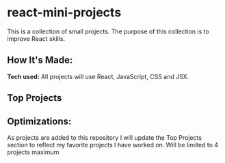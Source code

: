 # react-mini-projects

This is a collection of small projects. The purpose of this collection is to improve React skills.

## How It's Made:

**Tech used:**
All projects will use React, JavaScript, CSS and JSX.

## Top Projects

<!--
<table bordercolor="#66b2b2">
  <tr>
    <!-- First Preview
    <td width="50%" valign="top">
      <h3 align="center">
        PROJECT TITLE
      </h3>
      <br />
      <img src="" width="100%" alt=""/>
      <br />
      <p align="center">
        <a href="" target="_blank">
          <img src="https://img.shields.io/static/v1?label=|&message=REPO&color=23555f&style=plastic&logo=github&logo-color=white"/>
        </a>
      </p>
    </td>
    <!-- Second Preview
    <td width="50%" valign="top">
      <h3 align="center">
        PROJECT TITLE
      </h3>
      <br />
      <img src="" width="100%"  alt=""/>
      <br />
      <p align='center'>
        <a href="" target="_blank">
          <img src="https://img.shields.io/static/v1?label=|&message=REPO&color=23555f&style=plastic&logo=github&logo-color=white"/>
        </a>
      </p>
    </td>
  </tr>
</table>
-->

## Optimizations:

As projects are added to this repository I will update the Top Projects section to reflect my favorite projects I have worked on. Will be limited to 4 projects maximum

